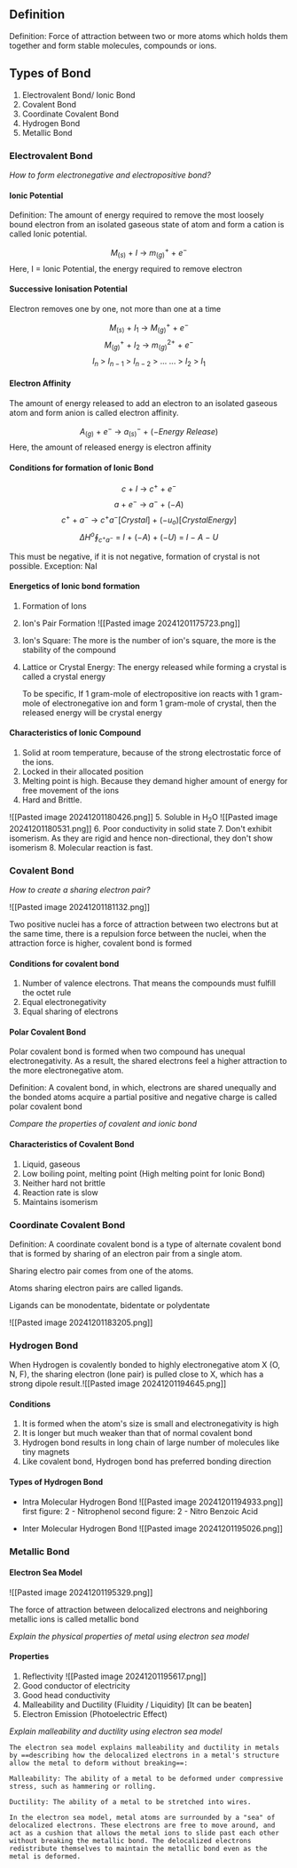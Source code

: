 

## Definition

Definition: Force of attraction between two or more atoms which holds them together and form stable molecules, compounds or ions.


## Types of Bond

1. Electrovalent Bond/ Ionic Bond
2. Covalent Bond
3. Coordinate Covalent Bond
4. Hydrogen Bond
5. Metallic Bond



### Electrovalent Bond

*How to form electronegative and electropositive bond?*

#### Ionic Potential

Definition: The amount of energy required to remove the most loosely bound electron from an isolated gaseous state of atom and form a cation is called Ionic potential.

$$
M_{(s)}\ +\ I\ \rightarrow\ m^+_{(g)}\ +\ e^-
$$
Here,
	I = Ionic Potential, the energy required to remove electron

#### Successive Ionisation Potential

Electron removes one by one, not more than one at a time

$$
M_{(s)}\ +\ I_1\ \rightarrow\ M^+_{(g)}\ +\ e^-
$$
$$
M^+_{(g)}\ +\ I_2\ \rightarrow\ m^{2+}_{(g)}\ +\ e^-
$$
$$
I_n\ >\ I_{n-1}\ >\ I_{n-2}\ >\ ...\ ...\ >\ I_2\ >\ I_1
$$


#### Electron Affinity

The amount of energy released to add an electron to an isolated gaseous atom and form anion is called electron affinity.

$$
A_{(g)}\ +\ e^-\ \rightarrow\ a^-_{(s)}\ +\ (-Energy\ Release)
$$
Here,
the amount of released energy is electron affinity


#### Conditions for formation of Ionic Bond

$$
c\ +\ I\ \rightarrow\ c^+\ +\ e^-
$$
$$
a\ +\ e^-\ \rightarrow\ a^-\ +\ (-A) 
$$
$$
c^+\ +\ a^-\ \rightarrow\ c^+a^-[Crystal]\ +\ (-u_o)[Crystal Energy]
$$
$$
\Delta H^o \oint_{c^+a^-}\ =\ I\ +\ (-A)\ +\ (-U)\ =\ I\ -\ A\ -\ U
$$

This must be negative, if it is not negative, formation of crystal is not possible. Exception: NaI


#### Energetics of Ionic bond formation

1. Formation of Ions
2. Ion's Pair Formation
![[Pasted image 20241201175723.png]]
3. Ion's Square: The more is the number of ion's square, the more is the stability of the compound
4. Lattice or Crystal Energy: The energy released while forming a crystal is called a crystal energy
   
   To be specific,
   If 1 gram-mole of electropositive ion reacts with 1 gram-mole of electronegative ion and form 1 gram-mole of crystal, then the released energy will be crystal energy


#### Characteristics of Ionic Compound

1. Solid at room temperature, because of the strong electrostatic force of the ions.
2. Locked in their allocated position
3. Melting point is high. Because they demand higher amount of energy for free movement of the ions
4. Hard and Brittle.

![[Pasted image 20241201180426.png]]
5. Soluble in H<sub>2</sub>O
![[Pasted image 20241201180531.png]]
6. Poor conductivity in solid state
7. Don't exhibit isomerism. As they are rigid and hence non-directional, they don't show isomerism
8. Molecular reaction is fast.



### Covalent Bond

*How to create a sharing electron pair?*

![[Pasted image 20241201181132.png]]

Two positive nuclei has a force of attraction between two electrons but at the same time, there is a repulsion force between the nuclei, when the attraction force is higher, covalent bond is formed


#### Conditions for covalent bond

1. Number of valence electrons. That means the compounds must fulfill the octet rule
2. Equal electronegativity
3. Equal sharing of electrons


#### Polar Covalent Bond

Polar covalent bond is formed when two compound has unequal electronegativity. As a result, the shared electrons feel a higher attraction to the more electronegative atom.  

Definition: A covalent bond, in which, electrons are shared unequally and the bonded atoms acquire a partial positive and negative charge is called polar covalent bond


*Compare the properties of covalent and ionic bond*

#### Characteristics of Covalent Bond

1. Liquid, gaseous
2. Low boiling point, melting point (High melting point for Ionic Bond)
3. Neither hard not brittle
4. Reaction rate is slow
5. Maintains isomerism



### Coordinate Covalent Bond

Definition: A coordinate covalent bond is a type of alternate covalent bond that is formed by sharing of an electron pair from a single atom.

Sharing electro pair comes from one of the atoms.

Atoms sharing electron pairs are called ligands.

Ligands can be monodentate, bidentate or polydentate   

![[Pasted image 20241201183205.png]]



### Hydrogen Bond

When Hydrogen is covalently bonded to highly electronegative atom X (O, N, F), the sharing electron (lone pair) is pulled close to X, which has a strong dipole result.![[Pasted image 20241201194645.png]]

#### Conditions

1. It is formed when the atom's size is small and electronegativity is high
2. It is longer but much weaker than that of normal covalent bond
3. Hydrogen bond results in long chain of large number of molecules like tiny magnets
4. Like covalent bond, Hydrogen bond has preferred bonding direction


#### Types of Hydrogen Bond

- Intra Molecular Hydrogen Bond
  ![[Pasted image 20241201194933.png]]
  first figure: 2 - Nitrophenol
  second figure: 2 - Nitro Benzoic Acid

- Inter Molecular Hydrogen Bond
  ![[Pasted image 20241201195026.png]]


### Metallic Bond

#### Electron Sea Model

![[Pasted image 20241201195329.png]]

The force of attraction between delocalized electrons and neighboring metallic ions is called metallic bond

*Explain the physical properties of metal using electron sea model*

#### Properties

1. Reflectivity
   ![[Pasted image 20241201195617.png]]
2. Good conductor of electricity
3. Good head conductivity
4. Malleability and Ductility (Fluidity / Liquidity) \[It can be beaten]
5. Electron Emission (Photoelectric Effect)

*Explain malleability and ductility using electron sea model*

```
The electron sea model explains malleability and ductility in metals by ==describing how the delocalized electrons in a metal's structure allow the metal to deform without breaking==: 

Malleability: The ability of a metal to be deformed under compressive stress, such as hammering or rolling. 

Ductility: The ability of a metal to be stretched into wires. 

In the electron sea model, metal atoms are surrounded by a "sea" of delocalized electrons. These electrons are free to move around, and act as a cushion that allows the metal ions to slide past each other without breaking the metallic bond. The delocalized electrons redistribute themselves to maintain the metallic bond even as the metal is deformed.
```

